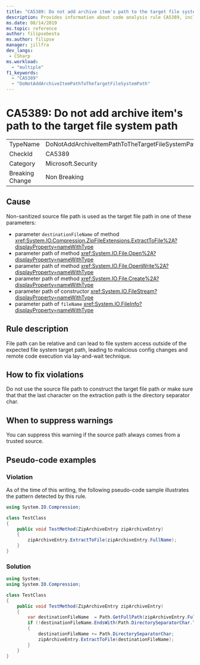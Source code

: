 ```yaml
---
title: "CA5389: Do not add archive item's path to the target file system path"
description: Provides information about code analysis rule CA5389, including causes, how to fix violations, and when to suppress it.
ms.date: 08/14/2019
ms.topic: reference
author: filipsebesta
ms.author: filipse
manager: jillfra
dev_langs:
 - CSharp
ms.workload:
  - "multiple"
f1_keywords:
  - "CA5389"
  - "DoNotAddArchiveItemPathToTheTargetFileSystemPath"
---
```

# CA5389: Do not add archive item's path to the target file system path

|||
|-|-|
|TypeName|DoNotAddArchiveItemPathToTheTargetFileSystemPath|
|CheckId|CA5389|
|Category|Microsoft.Security|
|Breaking Change|Non Breaking|

## Cause

Non-sanitized source file path is used as the target file path in one of these parameters:
- parameter `destinationFileName` of method <xref:System.IO.Compression.ZipFileExtensions.ExtractToFile%2A?displayProperty=nameWithType>
- parameter path of method <xref:System.IO.File.Open%2A?displayProperty=nameWithType>
- parameter path of method <xref:System.IO.File.OpenWrite%2A?displayProperty=nameWithType>
- parameter path of method <xref:System.IO.File.Create%2A?displayProperty=nameWithType>
- parameter path of constructor <xref:System.IO.FileStream?displayProperty=nameWithType>
- parameter path of `fileName` <xref:System.IO.FileInfo?displayProperty=nameWithType>

## Rule description

File path can be relative and can lead to file system access outside of the expected file system target path, leading to malicious config changes and remote code execution via lay-and-wait technique.

## How to fix violations

Do not use the source file path to construct the target file path or make sure that that the last character on the extraction path is the directory separator char.

## When to suppress warnings

You can suppress this warning if the source path always comes from a trusted source.

## Pseudo-code examples

### Violation

As of the time of this writing, the following pseudo-code sample illustrates the pattern detected by this rule.

```csharp
using System.IO.Compression;

class TestClass
{
    public void TestMethod(ZipArchiveEntry zipArchiveEntry)
    {
        zipArchiveEntry.ExtractToFile(zipArchiveEntry.FullName);
    }
}
```

### Solution

```csharp
using System;
using System.IO.Compression;

class TestClass
{
    public void TestMethod(ZipArchiveEntry zipArchiveEntry)
    {
        var destinationFileName  = Path.GetFullPath(zipArchiveEntry.FullName);
        if (!destinationFileName.EndsWith(Path.DirectorySeparatorChar.ToString(), StringComparison.Ordinal))
		{
			destinationFileName += Path.DirectorySeparatorChar;
			zipArchiveEntry.ExtractToFile(destinationFileName);
		}
    }
} 
```
